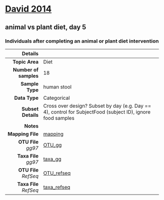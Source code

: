 # [David 2014]( ../docs/david.html )
## animal vs plant diet, day 5

### Individuals after completing an animal or plant diet intervention

| Details                   |                                                           |
| ------------------------: |-----------------------------------------------------------|
| **Topic Area**                | Diet                                                |
| **Number of samples**         | 18                                         |
| **Sample Type**               | human stool                                         |
| **Data Type**                 | Categorical                                           |
| **Subset Details**            | Cross over design? Subset by day (e.g. Day == 4), control for SubjectFood (subject ID), ignore food samples                                  |
| **Notes**                     |                                          |
| **Mapping File**              | [mapping]( ../datasets/david/mapping.txt)        |
| **OTU File** *gg97*           | [OTU_gg]( ../datasets/david/gg/otutable.txt)          |
| **Taxa File** *gg97*          | [taxa_gg]( ../datasets/david/gg/taxatable.txt)        |
| **OTU File** *RefSeq*         | [OTU_refseq]( ../datasets/david/refseq/otutable.txt)  |
| **Taxa File** *RefSeq*        | [taxa_refseq]( ../datasets/david/refseq/taxatable.txt)|